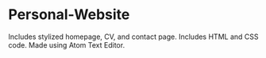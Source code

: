 # Personal-Website
Includes stylized homepage, CV, and contact page.
Includes HTML and CSS code. Made using Atom Text Editor.
